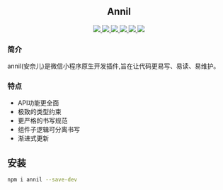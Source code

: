 <center>

## Annil

<a href="https://www.npmjs.com/package/annil" >
 <img src="https://img.shields.io/npm/v/annil?style=flat"/>
</a>
<a href="https://github.com/missannil/annil/blob/main/.github/workflows/test.yml" >
 <img src="https://github.com/missannil/annil/actions/workflows/test.yml/badge.svg?branch=miss"/>
 </a>

<a href="https://github.com/missannil/annil/blob/main/.github/workflows/release-please.yml" >
 <img src="https://github.com/missannil/annil/actions/workflows/release-please.yml/badge.svg?branch=main"/>
 </a>
<a href="https://github.com/missannil/annil/blob/main/LICENSE" >
 <img src="https://img.shields.io/github/license/missannil/annil"/>
 </a>
<a href="https://codecov.io/gh/missannil/annil" >
 <img src="https://codecov.io/gh/missannil/annil/graph/badge.svg?token=4CFCHGST79"/>
 </a>
<a href="https://www.npmjs.com/package/annil" >
<img src="https://img.shields.io/npm/dependency-version/annil/dev/typescript"/>
</a>
</p>

</center>

### 简介

annil(安奈儿)是微信小程序原生开发插件,旨在让代码更易写、易读、易维护。

### 特点

- API功能更全面
- 极致的类型约束
- 更严格的书写规范
- 组件子逻辑可分离书写
- 渐进式更新

## 安装

```bash
npm i annil --save-dev
```
